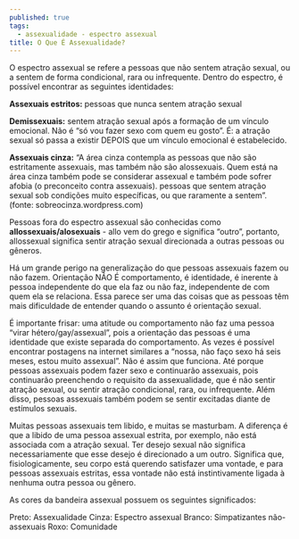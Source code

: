 ```yaml
---
published: true
tags:
  - assexualidade - espectro assexual
title: O Que É Assexualidade?
---
```

O espectro assexual se refere a pessoas que não sentem atração sexual, ou a sentem de forma condicional, rara ou infrequente. Dentro do espectro, é possível encontrar as seguintes identidades:

**Assexuais estritos:** pessoas que nunca sentem atração sexual

**Demissexuais:** sentem atração sexual após a formação de um vínculo emocional. Não é “só vou fazer sexo com quem eu gosto”. É: a atração sexual só passa a existir DEPOIS que um vínculo emocional é estabelecido. 

**Assexuais cinza:** “A área cinza contempla as pessoas que não são estritamente assexuais, mas também não são alossexuais. Quem está na área cinza também pode se considerar assexual e também pode sofrer afobia (o preconceito contra assexuais). pessoas que sentem atração sexual sob condições muito específicas, ou que raramente a sentem”.  (fonte: sobreocinza.wordpress.com) 

Pessoas fora do espectro assexual são conhecidas como **allossexuais/alosexuais** - allo vem do grego e significa “outro”, portanto, allossexual significa sentir atração sexual direcionada a outras pessoas ou gêneros.

Há um grande perigo na generalização do que pessoas assexuais fazem ou não fazem. Orientação NÃO É comportamento, é identidade, é inerente à pessoa independente do que ela faz ou não faz, independente de com quem ela se relaciona. Essa parece ser uma das coisas que as pessoas têm mais dificuldade de entender quando o assunto é orientação sexual. 

É importante frisar: uma atitude ou comportamento não faz uma pessoa “virar hétero/gay/assexual”, pois a orientação das pessoas é uma identidade que existe separada do comportamento. As vezes é possível encontrar postagens na internet similares a  “nossa, não faço sexo há seis meses, estou muito assexual”. Não é assim que funciona. Até porque pessoas assexuais podem fazer sexo e continuarão assexuais, pois continuarão preenchendo o requisito da assexualidade, que é não sentir atração sexual, ou sentir atração condicional, rara, ou infrequente. Além disso, pessoas assexuais também podem se sentir excitadas diante de estímulos sexuais.

Muitas pessoas assexuais tem libido, e muitas se masturbam. A diferença é que a libido de uma pessoa assexual estrita, por exemplo, não está associada com a atração sexual. Ter desejo sexual não significa necessariamente que esse desejo é direcionado a um outro. Significa que, fisiologicamente, seu corpo está querendo satisfazer uma vontade, e para pessoas assexuais estritas, essa vontade não está instintivamente ligada à nenhuma outra pessoa ou gênero. 

As cores da bandeira assexual possuem os seguintes significados:

Preto: Assexualidade
Cinza: Espectro assexual
Branco: Simpatizantes não-assexuais
Roxo: Comunidade
